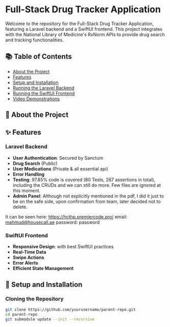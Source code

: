 # Full-Stack Drug Tracker Application

Welcome to the repository for the Full-Stack Drug Tracker Application, featuring a Laravel backend and a SwiftUI frontend. This project integrates with the National Library of Medicine's RxNorm APIs to provide drug search and tracking functionalities.

## 📚 Table of Contents

- [About the Project](#about-the-project)
- [Features](#features)
- [Setup and Installation](#setup-and-installation)
- [Running the Laravel Backend](#running-the-laravel-backend)
- [Running the SwiftUI Frontend](#running-the-swiftui-frontend)
- [Video Demonstrations](#video-demonstrations)

## 🌟 About the Project


## ✨ Features

### Laravel Backend

- **User Authentication**: Secured by Sanctum
- **Drug Search** (Public)
- **User Medications** (Private & all essential api)
- **Error Handling**
- **Testing**: 97.85% code is covered (80 Tests, 267 assertions in total), including the CRUDs and we can still do more. Few files are ignored at this moment.
- **Admin Panel**: Although not explicitly mentioned in the pdf, I did it just to be on the safe side, upon confirmation from team, later decided not to delete.

It can be seen here: https://hcthp.premiercode.pro/
email: mahmud@housecall.ae
password: password

### SwiftUI Frontend

- **Responsive Design**: with best SwiftUI practices
- **Real-Time Data**
- **Swipe Actions**
- **Error Alerts**
- **Efficient State Management**

## 🚀 Setup and Installation

### Cloning the Repository

```bash
git clone https://github.com/yourusername/parent-repo.git
cd parent-repo
git submodule update --init --recursive

```


